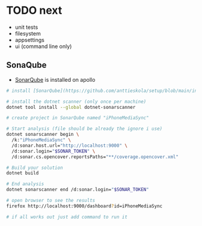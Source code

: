 # TODO next

- unit tests
- filesystem
- appsettings
- ui (command line only)

## SonaQube

- [SonarQube](h) is installed on apollo

```bash
# install [SonarQube](https://github.com/anttieskola/setup/blob/main/installation.md#sonarqube)

# install the dotnet scanner (only once per machine)
dotnet tool install --global dotnet-sonarscanner

# create project in SonarQube named "iPhoneMediaSync"

# Start analysis (file should be already the ignore i use)
dotnet sonarscanner begin \
  /k:"iPhoneMediaSync" \
  /d:sonar.host.url="http://localhost:9000" \
  /d:sonar.login="$SONAR_TOKEN" \
  /d:sonar.cs.opencover.reportsPaths="**/coverage.opencover.xml"

# Build your solution
dotnet build

# End analysis
dotnet sonarscanner end /d:sonar.login="$SONAR_TOKEN"

# open browser to see the results
firefox http://localhost:9000/dashboard?id=iPhoneMediaSync

# if all works out just add command to run it
```
